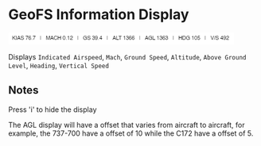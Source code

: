 # GeoFS Information Display
![image](assets/v2.2.png)

Displays `Indicated Airspeed`, `Mach`, `Ground Speed`, `Altitude`, `Above Ground Level`, `Heading`, `Vertical Speed`

## Notes
Press 'i' to hide the display

The AGL display will have a offset that varies from aircraft to aircraft, for example, the 737-700 have a offset of 10 while the C172 have a offset of 5.
